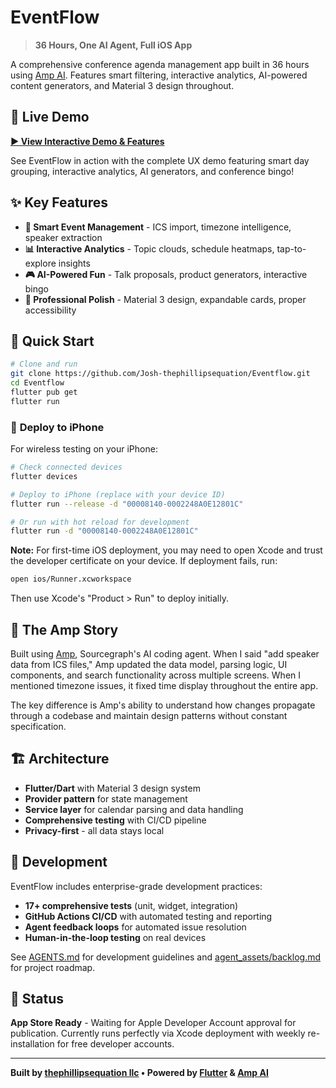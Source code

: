 # EventFlow

> **36 Hours, One AI Agent, Full iOS App**

A comprehensive conference agenda management app built in 36 hours using [Amp AI](https://ampcode.com). Features smart filtering, interactive analytics, AI-powered content generators, and Material 3 design throughout.

## 🎥 **Live Demo**

**[▶️ View Interactive Demo & Features](https://josh-thephillipsequation.github.io/Eventflow/)**

See EventFlow in action with the complete UX demo featuring smart day grouping, interactive analytics, AI generators, and conference bingo!

## ✨ **Key Features**

- **🎯 Smart Event Management** - ICS import, timezone intelligence, speaker extraction
- **📊 Interactive Analytics** - Topic clouds, schedule heatmaps, tap-to-explore insights  
- **🎮 AI-Powered Fun** - Talk proposals, product generators, interactive bingo
- **💎 Professional Polish** - Material 3 design, expandable cards, proper accessibility

## 🚀 **Quick Start**

```bash
# Clone and run
git clone https://github.com/Josh-thephillipsequation/Eventflow.git
cd Eventflow
flutter pub get
flutter run
```

### 📱 **Deploy to iPhone**

For wireless testing on your iPhone:

```bash
# Check connected devices
flutter devices

# Deploy to iPhone (replace with your device ID)
flutter run --release -d "00008140-0002248A0E12801C"

# Or run with hot reload for development
flutter run -d "00008140-0002248A0E12801C"
```

**Note:** For first-time iOS deployment, you may need to open Xcode and trust the developer certificate on your device. If deployment fails, run:

```bash
open ios/Runner.xcworkspace
```

Then use Xcode's "Product > Run" to deploy initially.

## 🤖 **The Amp Story**

Built using [Amp](https://ampcode.com), Sourcegraph's AI coding agent. When I said "add speaker data from ICS files," Amp updated the data model, parsing logic, UI components, and search functionality across multiple screens. When I mentioned timezone issues, it fixed time display throughout the entire app.

The key difference is Amp's ability to understand how changes propagate through a codebase and maintain design patterns without constant specification.

## 🏗️ **Architecture**

- **Flutter/Dart** with Material 3 design system
- **Provider pattern** for state management  
- **Service layer** for calendar parsing and data handling
- **Comprehensive testing** with CI/CD pipeline
- **Privacy-first** - all data stays local

## 🧪 **Development**

EventFlow includes enterprise-grade development practices:

- **17+ comprehensive tests** (unit, widget, integration)
- **GitHub Actions CI/CD** with automated testing and reporting
- **Agent feedback loops** for automated issue resolution
- **Human-in-the-loop testing** on real devices

See [AGENTS.md](AGENTS.md) for development guidelines and [agent_assets/backlog.md](agent_assets/backlog.md) for project roadmap.

## 📱 **Status**

**App Store Ready** - Waiting for Apple Developer Account approval for publication. Currently runs perfectly via Xcode deployment with weekly re-installation for free developer accounts.

---

**Built by [thephillipsequation llc](https://thephillipsequation.com) • Powered by [Flutter](https://flutter.dev) & [Amp AI](https://ampcode.com)**
